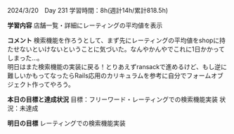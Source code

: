 2024/3/20　Day 231
学習時間：8h(週計14h/累計818.5h)

**学習内容**
店舗一覧・詳細にレーティングの平均値を表示

**コメント**
検索機能を作ろうとして、まず先にレーティングの平均値をshopに持たせないといけないということに気づいた。なんやかんやでこれに1日かかってしまった…。  
明日はまた検索機能の実装に戻る！とりあえずransackで進めるけど、もし逆に難しいかもってなったらRails応用のカリキュラムを参考に自分でフォームオブジェクト作ってやろう。

**本日の目標と達成状況**
目標：フリーワード・レーティングでの検索機能実装
状況：未達成

**明日の目標**
レーティングでの検索機能実装